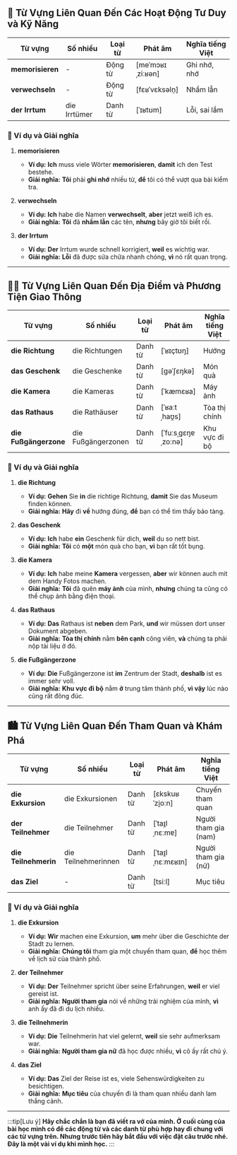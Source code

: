 ## **🧠 Từ Vựng Liên Quan Đến Các Hoạt Động Tư Duy và Kỹ Năng**

|**Từ vựng**|**Số nhiều**|**Loại từ**|**Phát âm**|**Nghĩa tiếng Việt**|
|---|---|---|---|---|
|**memorisieren**|-|Động từ|[meˈmɔʁɪˌziːʁən]|Ghi nhớ, nhớ|
|**verwechseln**|-|Động từ|[fɛʁˈvɛksəln̩]|Nhầm lẫn|
|**der Irrtum**|die Irrtümer|Danh từ|[ˈɪʁtʊm]|Lỗi, sai lầm|

### **📌 Ví dụ và Giải nghĩa**

1. **memorisieren**
    
    - **Ví dụ:** **Ich** muss viele Wörter **memorisieren**, **damit** ich den Test bestehe.
    - **Giải nghĩa:** **Tôi** phải **ghi nhớ** nhiều từ, **để** tôi có thể vượt qua bài kiểm tra.
2. **verwechseln**
    
    - **Ví dụ:** **Ich** habe die Namen **verwechselt**, **aber** jetzt weiß ich es.
    - **Giải nghĩa:** **Tôi** đã **nhầm lẫn** các tên, **nhưng** bây giờ tôi biết rồi.
3. **der Irrtum**
    
    - **Ví dụ:** **Der** Irrtum wurde schnell korrigiert, **weil** es wichtig war.
    - **Giải nghĩa:** **Lỗi** đã được sửa chữa nhanh chóng, **vì** nó rất quan trọng.

---
## **🚶‍♂️ Từ Vựng Liên Quan Đến Địa Điểm và Phương Tiện Giao Thông**

|**Từ vựng**|**Số nhiều**|**Loại từ**|**Phát âm**|**Nghĩa tiếng Việt**|
|---|---|---|---|---|
|**die Richtung**|die Richtungen|Danh từ|[ˈʁɪçtʊŋ]|Hướng|
|**das Geschenk**|die Geschenke|Danh từ|[ɡəˈʃɛŋkə]|Món quà|
|**die Kamera**|die Kameras|Danh từ|[ˈkæmɛʁa]|Máy ảnh|
|**das Rathaus**|die Rathäuser|Danh từ|[ˈʁaːtˌhaʊ̯s]|Tòa thị chính|
|**die Fußgängerzone**|die Fußgängerzonen|Danh từ|[ˈfuːsˌɡɛŋɐˌzoːnə]|Khu vực đi bộ|

### **📌 Ví dụ và Giải nghĩa**

1. **die Richtung**
    
    - **Ví dụ:** **Gehen** Sie **in** die richtige Richtung, **damit** Sie das Museum finden können.
    - **Giải nghĩa:** **Hãy** đi **về** hướng đúng, **để** bạn có thể tìm thấy bảo tàng.
2. **das Geschenk**
    
    - **Ví dụ:** **Ich** habe **ein** Geschenk für dich, **weil** du so nett bist.
    - **Giải nghĩa:** **Tôi** có **một** món quà cho bạn, **vì** bạn rất tốt bụng.
3. **die Kamera**
    
    - **Ví dụ:** **Ich** habe meine **Kamera** vergessen, **aber** wir können auch mit dem Handy Fotos machen.
    - **Giải nghĩa:** **Tôi** đã quên **máy ảnh** của mình, **nhưng** chúng ta cũng có thể chụp ảnh bằng điện thoại.
4. **das Rathaus**
    
    - **Ví dụ:** **Das** Rathaus ist **neben** dem Park, **und** wir müssen dort unser Dokument abgeben.
    - **Giải nghĩa:** **Tòa thị chính** nằm **bên cạnh** công viên, **và** chúng ta phải nộp tài liệu ở đó.
5. **die Fußgängerzone**
    
    - **Ví dụ:** **Die** Fußgängerzone ist **im** Zentrum der Stadt, **deshalb** ist es immer sehr voll.
    - **Giải nghĩa:** **Khu vực đi bộ** nằm **ở** trung tâm thành phố, **vì vậy** lúc nào cũng rất đông đúc.

---
## **🏙️ Từ Vựng Liên Quan Đến Tham Quan và Khám Phá**

|**Từ vựng**|**Số nhiều**|**Loại từ**|**Phát âm**|**Nghĩa tiếng Việt**|
|---|---|---|---|---|
|**die Exkursion**|die Exkursionen|Danh từ|[ɛkskuʁˈzi̯oːn]|Chuyến tham quan|
|**der Teilnehmer**|die Teilnehmer|Danh từ|[ˈtaɪ̯lˌnɛːmɐ]|Người tham gia (nam)|
|**die Teilnehmerin**|die Teilnehmerinnen|Danh từ|[ˈtaɪ̯lˌnɛːmɛʁɪn]|Người tham gia (nữ)|
|**das Ziel**|-|Danh từ|[tsiːl]|Mục tiêu|

### **📌 Ví dụ và Giải nghĩa**

1. **die Exkursion**
    
    - **Ví dụ:** **Wir** machen eine Exkursion, **um** mehr über die Geschichte der Stadt zu lernen.
    - **Giải nghĩa:** **Chúng tôi** tham gia một chuyến tham quan, **để** học thêm về lịch sử của thành phố.
2. **der Teilnehmer**
    
    - **Ví dụ:** **Der** Teilnehmer spricht über seine Erfahrungen, **weil** er viel gereist ist.
    - **Giải nghĩa:** **Người tham gia** nói về những trải nghiệm của mình, **vì** anh ấy đã đi du lịch nhiều.
3. **die Teilnehmerin**
    
    - **Ví dụ:** **Die** Teilnehmerin hat viel gelernt, **weil** sie sehr aufmerksam war.
    - **Giải nghĩa:** **Người tham gia nữ** đã học được nhiều, **vì** cô ấy rất chú ý.
4. **das Ziel**
    
    - **Ví dụ:** **Das** Ziel der Reise ist es, viele Sehenswürdigkeiten zu besichtigen.
    - **Giải nghĩa:** **Mục tiêu** của chuyến đi là tham quan nhiều danh lam thắng cảnh.


---
:::tip[Lưu ý]
**Hãy chắc chắn là bạn đã viết ra vở của mình. Ở cuối cùng của bài học mình có để các động từ và các danh từ phù hợp hay đi chung với các từ vựng trên. Nhưng trước tiên hãy bắt đầu với việc đặt câu trước nhé. Đây là một vài ví dụ khi mình học.**
:::